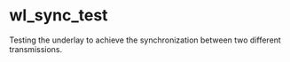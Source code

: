 # wl_sync_test

Testing the underlay to achieve the synchronization between two different transmissions.
